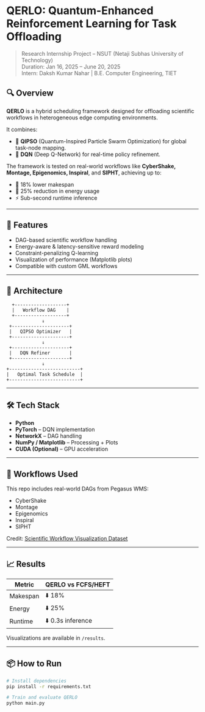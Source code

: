 # QERLO: Quantum-Enhanced Reinforcement Learning for Task Offloading

> Research Internship Project – NSUT (Netaji Subhas University of Technology)  
> Duration: Jan 16, 2025 – June 20, 2025  
> Intern: Daksh Kumar Nahar | B.E. Computer Engineering, TIET

## 🔍 Overview

**QERLO** is a hybrid scheduling framework designed for offloading scientific workflows in heterogeneous edge computing environments.

It combines:
- 🌌 **QIPSO** (Quantum-Inspired Particle Swarm Optimization) for global task-node mapping.
- 🤖 **DQN** (Deep Q-Network) for real-time policy refinement.

The framework is tested on real-world workflows like **CyberShake, Montage, Epigenomics, Inspiral**, and **SIPHT**, achieving up to:
- 🔽 18% lower makespan
- 🔋 25% reduction in energy usage
- ⚡ Sub-second runtime inference

---

## 📌 Features

- DAG-based scientific workflow handling
- Energy-aware & latency-sensitive reward modeling
- Constraint-penalizing Q-learning
- Visualization of performance (Matplotlib plots)
- Compatible with custom GML workflows

---

## 🧠 Architecture

      +-------------------+
      |   Workflow DAG    |
      +-------------------+
                 ↓
     +---------------------+
     |   QIPSO Optimizer   |
     +---------------------+
                 ↓
     +---------------------+
     |   DQN Refiner       |
     +---------------------+
                 ↓
    +--------------------------+
    |   Optimal Task Schedule  |
    +--------------------------+


---

## 🛠️ Tech Stack

- **Python**
- **PyTorch** – DQN implementation
- **NetworkX** – DAG handling
- **NumPy / Matplotlib** – Processing + Plots
- **CUDA (Optional)** – GPU acceleration

---

## 🧪 Workflows Used

This repo includes real-world DAGs from Pegasus WMS:

- CyberShake
- Montage
- Epigenomics
- Inspiral
- SIPHT

Credit: [Scientific Workflow Visualization Dataset](https://github.com/maomao0217/Scientific-Workflow-Visualization)

---

## 📈 Results

| Metric     | QERLO vs FCFS/HEFT |
|------------|--------------------|
| Makespan   | ⬇️ 18%              |
| Energy     | ⬇️ 25%              |
| Runtime    | ⬇️ 0.3s inference   |

Visualizations are available in `/results`.

---

## 📦 How to Run

```bash
# Install dependencies
pip install -r requirements.txt

# Train and evaluate QERLO
python main.py

